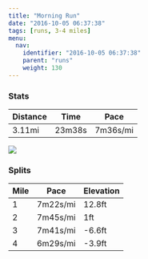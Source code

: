 ```yaml
---
title: "Morning Run"
date: "2016-10-05 06:37:38"
tags: [runs, 3-4 miles]
menu:
  nav:
    identifier: "2016-10-05 06:37:38"
    parent: "runs"
    weight: 130
---
```


### Stats

| Distance | Time | Pace |
|----------|------|------|
|3.11mi|23m38s|7m36s/mi|

<img src='https://maps.googleapis.com/maps/api/staticmap?maptype=roadmap&path=enc:ulmeIndlLlBkTtJ}ZcMzc@a@tLj@yNdMcd@mM~d@o@pMdAkQvL}`@cMde@u@dMj@uMpMod@qLra@iAlJ&key=AIzaSyC1MId7bFpkLXNAaYhBSTb8jLyiSqzbDtM&size=800x800&markers=color:yellow|label:S|53.48571,-2.19736&markers=color:green|label:F|53.485749999999996,-2.1965300000000005'>

### Splits

| Mile | Pace | Elevation |
|------|------|-----------|
|1|7m22s/mi|12.8ft|
|2|7m45s/mi|1ft|
|3|7m41s/mi|-6.6ft|
|4|6m29s/mi|-3.9ft|
